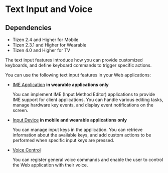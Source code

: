 # Text Input and Voice

## Dependencies

- Tizen 2.4 and Higher for Mobile
- Tizen 2.3.1 and Higher for Wearable
- Tizen 4.0 and Higher for TV

The text input features introduce how you can provide customized keyboards, and define keyboard commands to trigger specific actions.

You can use the following text input features in your Web applications:

- [IME Application](./text-input/input-method-w.md) **in wearable applications only**

  You can implement IME (Input Method Editor) applications to provide IME support for client applications. You can handle various editing tasks, manage hardware key events, and display event notifications on the screen.

- [Input Device](./text-input/input_device-w.md) **in mobile and wearable applications only**

  You can manage input keys in the application. You can retrieve information about the available keys, and add custom actions to be performed when specific input keys are pressed.

- [Voice Control](./voice-control-w.md)

  You can register general voice commands and enable the user to control the Web application with their voice.
